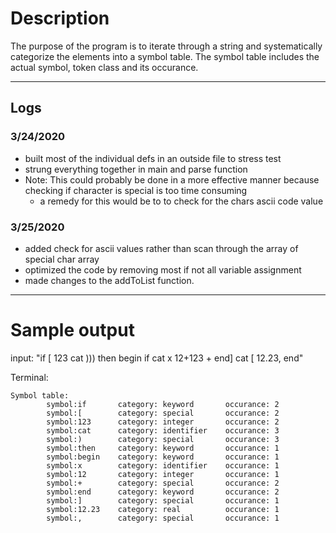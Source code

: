 # **Description**
The purpose of the program is to iterate through a string and systematically categorize the elements into a symbol table. The symbol table includes the actual symbol, token class and its occurance. 

___

## **Logs**
### 3/24/2020
* built most of the individual defs in an outside file to stress test 
* strung everything together in main and parse function
* Note: This could probably be done in a more effective manner because checking if character is special is too time consuming
    * a remedy for this would be to to check for the chars ascii code value

### 3/25/2020
* added check for ascii values rather than scan through the array of special char array 
* optimized the code by removing most if not all variable assignment
* made changes to the addToList function. 

___

# **Sample output**

input: "if [ 123 cat ))) then begin if cat x 12+123 + end] cat [ 12.23, end"

Terminal: 

```
Symbol table:
        symbol:if       category: keyword       occurance: 2
        symbol:[        category: special       occurance: 2
        symbol:123      category: integer       occurance: 2
        symbol:cat      category: identifier    occurance: 3
        symbol:)        category: special       occurance: 3
        symbol:then     category: keyword       occurance: 1
        symbol:begin    category: keyword       occurance: 1
        symbol:x        category: identifier    occurance: 1
        symbol:12       category: integer       occurance: 1
        symbol:+        category: special       occurance: 2
        symbol:end      category: keyword       occurance: 2
        symbol:]        category: special       occurance: 1
        symbol:12.23    category: real          occurance: 1
        symbol:,        category: special       occurance: 1
```